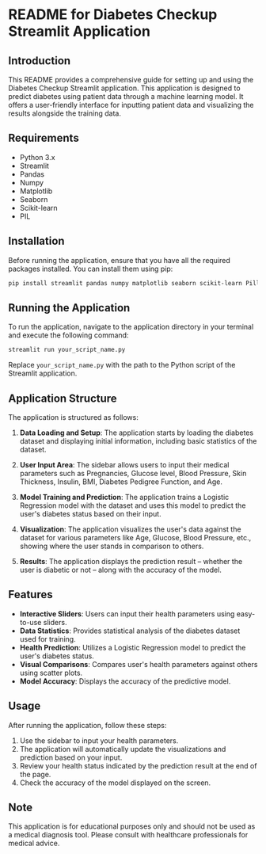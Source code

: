 # README for Diabetes Checkup Streamlit Application

## Introduction

This README provides a comprehensive guide for setting up and using the Diabetes Checkup Streamlit application. This application is designed to predict diabetes using patient data through a machine learning model. It offers a user-friendly interface for inputting patient data and visualizing the results alongside the training data.

## Requirements

- Python 3.x
- Streamlit
- Pandas
- Numpy
- Matplotlib
- Seaborn
- Scikit-learn
- PIL

## Installation

Before running the application, ensure that you have all the required packages installed. You can install them using pip:

```bash
pip install streamlit pandas numpy matplotlib seaborn scikit-learn Pillow
```

## Running the Application

To run the application, navigate to the application directory in your terminal and execute the following command:

```bash
streamlit run your_script_name.py
```

Replace `your_script_name.py` with the path to the Python script of the Streamlit application.

## Application Structure

The application is structured as follows:

1. **Data Loading and Setup**: The application starts by loading the diabetes dataset and displaying initial information, including basic statistics of the dataset.

2. **User Input Area**: The sidebar allows users to input their medical parameters such as Pregnancies, Glucose level, Blood Pressure, Skin Thickness, Insulin, BMI, Diabetes Pedigree Function, and Age.

3. **Model Training and Prediction**: The application trains a Logistic Regression model with the dataset and uses this model to predict the user's diabetes status based on their input.

4. **Visualization**: The application visualizes the user's data against the dataset for various parameters like Age, Glucose, Blood Pressure, etc., showing where the user stands in comparison to others.

5. **Results**: The application displays the prediction result – whether the user is diabetic or not – along with the accuracy of the model.

## Features

- **Interactive Sliders**: Users can input their health parameters using easy-to-use sliders.
- **Data Statistics**: Provides statistical analysis of the diabetes dataset used for training.
- **Health Prediction**: Utilizes a Logistic Regression model to predict the user's diabetes status.
- **Visual Comparisons**: Compares user's health parameters against others using scatter plots.
- **Model Accuracy**: Displays the accuracy of the predictive model.

## Usage

After running the application, follow these steps:

1. Use the sidebar to input your health parameters.
2. The application will automatically update the visualizations and prediction based on your input.
3. Review your health status indicated by the prediction result at the end of the page.
4. Check the accuracy of the model displayed on the screen.

## Note

This application is for educational purposes only and should not be used as a medical diagnosis tool. Please consult with healthcare professionals for medical advice.


